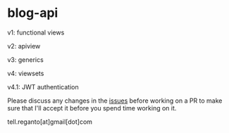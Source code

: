 blog-api
===================

v1: functional views

v2: apiview

v3: generics

v4: viewsets

v4.1: JWT authentication

Please discuss any changes in the [issues](https://github.com/reganto/blog-api/issues) before working on a PR to make sure that I'll accept it before you spend time working on it.

tell.reganto[at]gmail[dot]com

